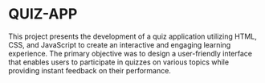 # QUIZ-APP
This project presents the development of a quiz application utilizing HTML, CSS, and JavaScript to create an interactive and engaging learning experience. The primary objective was to design a user-friendly interface that enables users to participate in quizzes on various topics while providing instant feedback on their performance.
